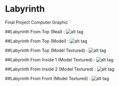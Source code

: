 # Labyrinth
Final Project Computer Graphic

##Labyrinth From Top (Real) : 
![alt tag](https://photos-6.dropbox.com/t/2/AABNQFIbrhYctMpTlU31qS6ySewHTeaqUZ-CUs-qE6MYoQ/12/219798151/jpeg/32x32/1/1465585200/0/2/Labyrinth%20From%20Top%20(Real).JPG/EKOapKUBGImHASACKAI/EU3ruf83jwzo5ZYpdmXQNCUDkcLy25XFW6WvlqtmRh0?size_mode=3&size=1280x960)

##Labyrinth From Top (Model) :
![alt tag](https://photos-3.dropbox.com/t/2/AAA3FLfA3oazh10568IC_lnL2k6HAQZLLFS2q6R5hcTMUw/12/219798151/jpeg/32x32/1/1465585200/0/2/Labyrinth%20From%20Top%20(Model).JPG/EKOapKUBGImHASACKAI/Cg9bpyWU4LbCbV573q7jo2S6nj8alb0QRfhbGFjDRLk?size_mode=3&size=1280x960)

##Labyrinth From Top (Model Textured) : 
![alt tag](https://photos-2.dropbox.com/t/2/AAA8Mzewjjp0cff2n-dqV2OW2_fcdzLPRE-C588OtOU7tg/12/219798151/jpeg/32x32/1/1465585200/0/2/Labyrinth%20From%20Top%20(Model%20Textured).JPG/EKOapKUBGImHASACKAI/ZCNiXu8HB65DxMZD_ScsM7xCpB7YFe9TmAQZfo75OTM?size_mode=3&size=1280x960)

##Labyrinth From Inside 1 (Model Textured) : 
![alt tag](https://photos-3.dropbox.com/t/2/AADOFTru2lququp8Md25ux-tmBa8jcuW0ZYatPkw6oYYcQ/12/219798151/jpeg/32x32/1/1465585200/0/2/Labyrinth%20From%20Inside%20(Model%20Textured).JPG/EKOapKUBGImHASACKAI/bQvWXbGtaGy5nIVK7Nlx68_4ilsljzT2nEF7NOSrs50?size_mode=3&size=1280x960)

##Labyrinth From Inside 2 (Model Textured) : 
![alt tag](https://photos-3.dropbox.com/t/2/AAAt_xOveEdDDfbVLal4BebwlOQgwq_M8X8oES--_w8Ilg/12/219798151/jpeg/32x32/1/1465585200/0/2/Labyrinth%20From%20Inside%20(2)%20(Model%20Textured).JPG/EKOapKUBGImHASACKAI/6RYDBNHMrvKUJxeuIvlTuclK724_6mM9UsMayJeBL4Q?size_mode=3&size=1280x960)

##Labyrinth From Front (Model Textured) : 
![alt tag](https://photos-1.dropbox.com/t/2/AABbyp24YkVMQT8eXbyCeddHrhjHaQ9WbmKfaRUr31DQfQ/12/219798151/jpeg/32x32/1/1465585200/0/2/Labyrinth%20From%20Front%20(Model%20Textured).JPG/EKOapKUBGImHASACKAI/UCUKhKOPKl0dzKVZjW3aAXw4qFJC-d_q7FcPB3sjhQw?size_mode=3&size=1280x960)
